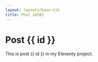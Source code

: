 ```yaml
---
layout: layouts/base.njk
title: Post 14583
---
```


# Post {{ id }}

This is post {{ id }} in my Eleventy project.
